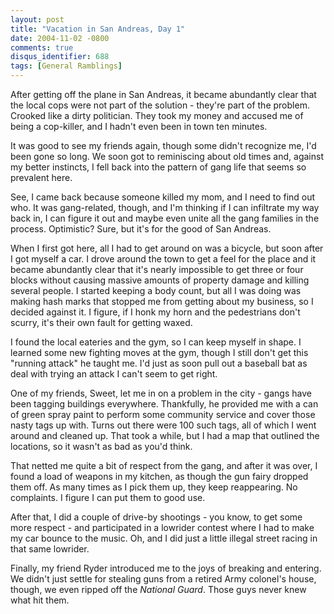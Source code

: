 ```yaml
---
layout: post
title: "Vacation in San Andreas, Day 1"
date: 2004-11-02 -0800
comments: true
disqus_identifier: 688
tags: [General Ramblings]
---
```

After getting off the plane in San Andreas, it became abundantly clear
that the local cops were not part of the solution - they're part of the
problem. Crooked like a dirty politician. They took my money and accused
me of being a cop-killer, and I hadn't even been in town ten minutes.
 
 It was good to see my friends again, though some didn't recognize me,
I'd been gone so long. We soon got to reminiscing about old times and,
against my better instincts, I fell back into the pattern of gang life
that seems so prevalent here.
 
 See, I came back because someone killed my mom, and I need to find out
who. It was gang-related, though, and I'm thinking if I can infiltrate
my way back in, I can figure it out and maybe even unite all the gang
families in the process. Optimistic? Sure, but it's for the good of San
Andreas.
 
 When I first got here, all I had to get around on was a bicycle, but
soon after I got myself a car. I drove around the town to get a feel for
the place and it became abundantly clear that it's nearly impossible to
get three or four blocks without causing massive amounts of property
damage and killing several people. I started keeping a body count, but
all I was doing was making hash marks that stopped me from getting about
my business, so I decided against it. I figure, if I honk my horn and
the pedestrians don't scurry, it's their own fault for getting waxed.
 
 I found the local eateries and the gym, so I can keep myself in shape.
I learned some new fighting moves at the gym, though I still don't get
this "running attack" he taught me. I'd just as soon pull out a baseball
bat as deal with trying an attack I can't seem to get right.
 
 One of my friends, Sweet, let me in on a problem in the city - gangs
have been tagging buildings everywhere. Thankfully, he provided me with
a can of green spray paint to perform some community service and cover
those nasty tags up with. Turns out there were 100 such tags, all of
which I went around and cleaned up. That took a while, but I had a map
that outlined the locations, so it wasn't as bad as you'd think.
 
 That netted me quite a bit of respect from the gang, and after it was
over, I found a load of weapons in my kitchen, as though the gun fairy
dropped them off. As many times as I pick them up, they keep
reappearing. No complaints. I figure I can put them to good use.
 
 After that, I did a couple of drive-by shootings - you know, to get
some more respect - and participated in a lowrider contest where I had
to make my car bounce to the music. Oh, and I did just a little illegal
street racing in that same lowrider.
 
 Finally, my friend Ryder introduced me to the joys of breaking and
entering. We didn't just settle for stealing guns from a retired Army
colonel's house, though, we even ripped off the *National Guard*. Those
guys never knew what hit them.
